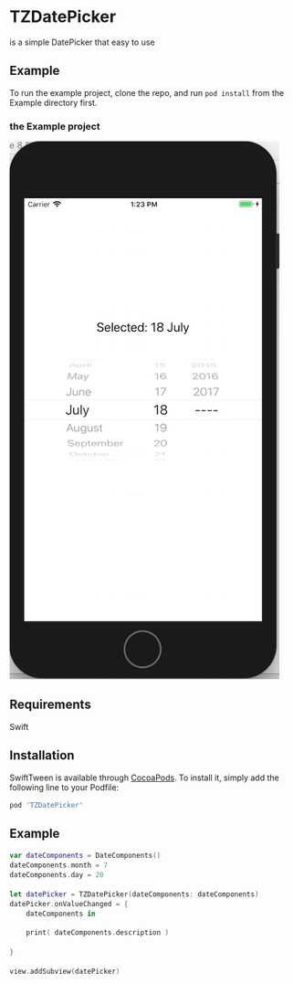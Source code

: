 # TZDatePicker

is a simple DatePicker that easy to use

## Example

To run the example project, clone the repo, and run `pod install` from the Example directory first.

### the Example project
![TZDatePicker Example app](https://github.com/heart/TZDatePicker/blob/master/images/screenshot.png?raw=true)


## Requirements
Swift


## Installation

SwiftTween is available through [CocoaPods](http://cocoapods.org). To install
it, simply add the following line to your Podfile:

```ruby
pod 'TZDatePicker'
```

## Example
```swift
var dateComponents = DateComponents()
dateComponents.month = 7
dateComponents.day = 20

let datePicker = TZDatePicker(dateComponents: dateComponents)
datePicker.onValueChanged = {
    dateComponents in

    print( dateComponents.description )

}

view.addSubview(datePicker)
```
